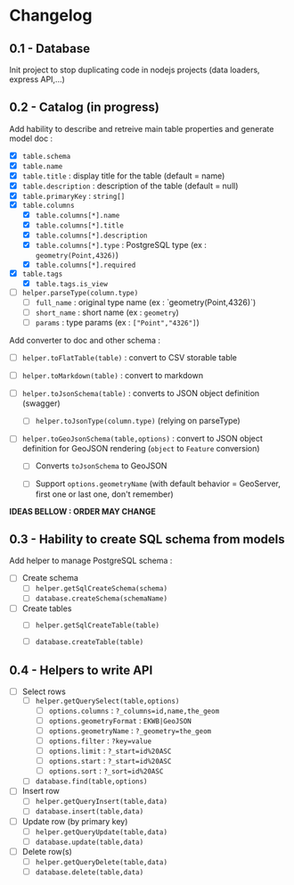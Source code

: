 # Changelog

## 0.1 - Database

Init project to stop duplicating code in nodejs projects (data loaders, express API,...)

## 0.2 - Catalog (in progress)

Add hability to describe and retreive main table properties and generate model doc :

* [x] `table.schema`
* [x] `table.name`
* [x] `table.title` : display title for the table (default = name)
* [x] `table.description` : description of the table (default = null)
* [x] `table.primaryKey` : `string[]`
* [x] `table.columns`
  * [x] `table.columns[*].name`
  * [x] `table.columns[*].title`
  * [x] `table.columns[*].description`
  * [x] `table.columns[*].type` : PostgreSQL type (ex : `geometry(Point,4326)`)
  * [x] `table.columns[*].required`
* [x] `table.tags`
  * [x] `table.tags.is_view`

* [ ] `helper.parseType(column.type)`
    * [ ] `full_name` : original type name (ex : ̀ geometry(Point,4326)`)
    * [ ] `short_name` : short name (ex : `geometry`)
    * [ ] `params` : type params (ex : `["Point","4326"]`)

Add converter to doc and other schema :

* [ ] `helper.toFlatTable(table)` : convert to CSV storable table
* [ ] `helper.toMarkdown(table)` : convert to markdown

* [ ] `helper.toJsonSchema(table)` : converts to JSON object definition (swagger)
  * [ ] `helper.toJsonType(column.type)` (relying on parseType)

* [ ] `helper.toGeoJsonSchema(table,options)` : convert to JSON object definition for GeoJSON rendering (`object` to `Feature` conversion)
  * [ ] Converts `toJsonSchema` to GeoJSON
  * [ ] Support `options.geometryName` (with default behavior = GeoServer, first one or last one, don't remember)


**IDEAS BELLOW : ORDER MAY CHANGE**

## 0.3 - Hability to create SQL schema from models

Add helper to manage PostgreSQL schema :

* [ ] Create schema
  * [ ] `helper.getSqlCreateSchema(schema)`
  * [ ] `database.createSchema(schemaName)`
* [ ] Create tables
  * [ ] `helper.getSqlCreateTable(table)`
  * [ ] `database.createTable(table)`


## 0.4 - Helpers to write API

* [ ] Select rows
  * [ ] `helper.getQuerySelect(table,options)`
    * [ ] `options.columns` : `?_columns=id,name,the_geom`
    * [ ] `options.geometryFormat` : `EKWB|GeoJSON`
    * [ ] `options.geometryName` : `?_geometry=the_geom`
    * [ ] `options.filter` : `?key=value`
    * [ ] `options.limit` : `?_start=id%20ASC`
    * [ ] `options.start` : `?_start=id%20ASC`
    * [ ] `options.sort` : `?_sort=id%20ASC`
  * [ ] `database.find(table,options)`

* [ ] Insert row
  * [ ] `helper.getQueryInsert(table,data)`
  * [ ] `database.insert(table,data)`

* [ ] Update row (by primary key)
  * [ ] `helper.getQueryUpdate(table,data)`
  * [ ] `database.update(table,data)`

* [ ] Delete row(s)
  * [ ] `helper.getQueryDelete(table,data)`
  * [ ] `database.delete(table,data)`
